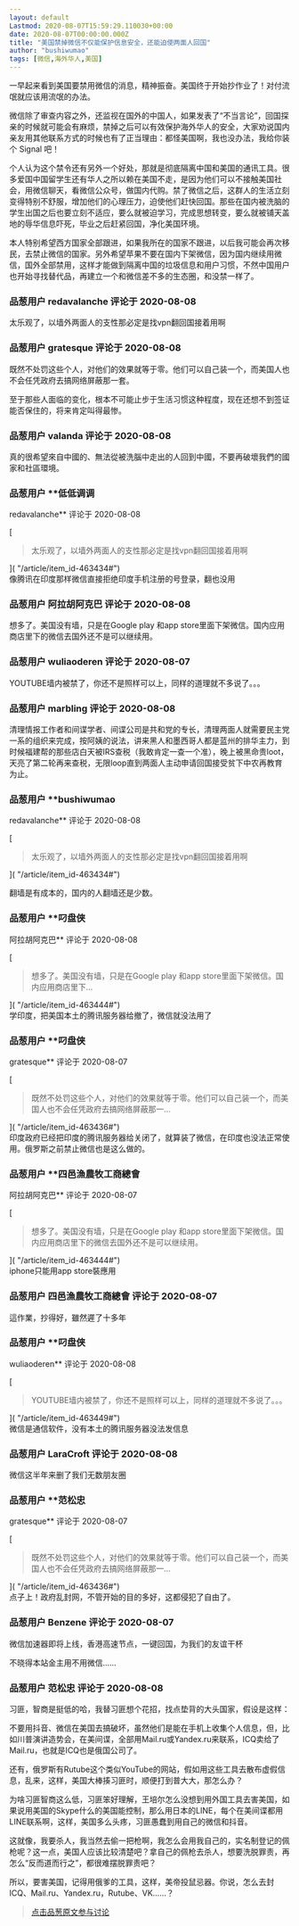 ```yaml
---
layout: default
Lastmod: 2020-08-07T15:59:29.110030+00:00
date: 2020-08-07T00:00:00.000Z
title: "美国禁掉微信不仅能保护信息安全，还能迫使两面人回国"
author: "bushiwumao"
tags: [微信,海外华人,美国]
---
```


一早起来看到美国要禁用微信的消息，精神振奋。美国终于开始抄作业了！对付流氓就应该用流氓的办法。  
  
微信除了审查内容之外，还监视在国外的中国人，如果发表了“不当言论”，回国探亲的时候就可能会有麻烦，禁掉之后可以有效保护海外华人的安全，大家劝说国内亲友用其他联系方式的时候也有了正当理由：都怪美国啊，我也没办法，我给你装个 Signal 吧！  
  
个人认为这个禁令还有另外一个好处，那就是彻底隔离中国和美国的通讯工具。很多爱国中国留学生还有华人之所以赖在美国不走，是因为他们可以不接触美国社会，用微信聊天，看微信公众号，做国内代购。禁了微信之后，这群人的生活立刻变得特别不舒服，增加他们的心理压力，迫使他们赶快回国。那些在国内被洗脑的学生出国之后也要立刻不适应，要么就被迫学习，完成思想转变，要么就被铺天盖地的辱华信息吓死，毕业之后赶紧回国，净化美国环境。  
  
本人特别希望西方国家全部跟进，如果我所在的国家不跟进，以后我可能会再次移民，去禁止微信的国家。另外希望苹果不要在国内下架微信，因为国内继续用微信，国外全部禁用，这样才能做到隔离中国的垃圾信息和用户习惯，不然中国用户也开始寻找替代品，再建立一个和微信差不多的生态圈，和没禁一样了。

            
### 品葱用户 **redavalanche** 评论于 2020-08-08
        
太乐观了，以墙外两面人的支性那必定是找vpn翻回国接着用啊
        


            
### 品葱用户 **gratesque** 评论于 2020-08-08
        
既然不处罚这些个人，对他们的效果就等于零。他们可以自己装一个，而美国人也不会任凭政府去搞网络屏蔽那一套。  
  
至于那些人面临的变化，根本不可能止步于生活习惯这种程度，现在还想不到签证能否保住的，将来肯定叫得最惨。
        


            
### 品葱用户 **valanda** 评论于 2020-08-08
        
真的很希望來自中國的、無法從被洗腦中走出的人回到中國，不要再破壞我們的國家和社區環境。
        


            
### 品葱用户 **低低调调 
redavalanche** 评论于 2020-08-08
        
[

> 太乐观了，以墙外两面人的支性那必定是找vpn翻回国接着用啊

]( "/article/item_id-463434#")  
像腾讯在印度那样微信直接拒绝印度手机注册的号登录，翻也没用
        


            
### 品葱用户 **阿拉胡阿克巴** 评论于 2020-08-08
        
想多了。美国没有墙，只是在Google play 和app store里面下架微信。国内应用商店里下的微信去国外还不是可以继续用。
        


            
### 品葱用户 **wuliaoderen** 评论于 2020-08-07
        
YOUTUBE墙内被禁了，你还不是照样可以上，同样的道理就不多说了。。。
        


            
### 品葱用户 **marbling** 评论于 2020-08-08
        
清理情报工作者和间谍学者、间谍公司是共和党的专长，清理两面人就需要民主党一系的组织来完成，按阿姨的说法，讲来黑人和墨西哥人都是蓝州的排华主力，到时候福建帮的那些店白天被IRS查税（我敢肯定一查一个准），晚上被黑命贵loot，天亮了第二轮再来查税，无限loop直到两面人主动申请回国接受贫下中农再教育为止。
        


            
### 品葱用户 **bushiwumao 
redavalanche** 评论于 2020-08-08
        
[

> 太乐观了，以墙外两面人的支性那必定是找vpn翻回国接着用啊

]( "/article/item_id-463434#")  
  
翻墙是有成本的，国内的人翻墙还是少数。
        


            
### 品葱用户 **叼盘侠 
阿拉胡阿克巴** 评论于 2020-08-08
        
[

> 想多了。美国没有墙，只是在Google play 和app store里面下架微信。国内应用商店里下...

]( "/article/item_id-463444#")  
学印度，把美国本土的腾讯服务器给撤了，微信就没法用了
        


            
### 品葱用户 **叼盘侠 
gratesque** 评论于 2020-08-07
        
[

> 既然不处罚这些个人，对他们的效果就等于零。他们可以自己装一个，而美国人也不会任凭政府去搞网络屏蔽那一...

]( "/article/item_id-463436#")  
印度政府已经把印度的腾讯服务器给关闭了，就算装了微信，在印度也没法正常使用。俄罗斯之前禁止微信也是这么做的。
        


            
### 品葱用户 **四邑漁農牧工商總會 
阿拉胡阿克巴** 评论于 2020-08-07
        
[

> 想多了。美国没有墙，只是在Google play 和app store里面下架微信。国内应用商店里下的微信去国外还不是可以继续用。

]( "/article/item_id-463444#")  
iphone只能用app store裝應用
        


            
### 品葱用户 **四邑漁農牧工商總會** 评论于 2020-08-07
        
這作業，抄得好，雖然遲了十多年
        


            
### 品葱用户 **叼盘侠 
wuliaoderen** 评论于 2020-08-08
        
[

> YOUTUBE墙内被禁了，你还不是照样可以上，同样的道理就不多说了。。。

]( "/article/item_id-463449#")  
微信是通信软件，没有本土的腾讯服务器没法发信息
        


            
### 品葱用户 **LaraCroft** 评论于 2020-08-08
        
微信这半年来删了我们无数朋友圈
        


            
### 品葱用户 **范松忠 
gratesque** 评论于 2020-08-07
        
[

> 既然不处罚这些个人，对他们的效果就等于零。他们可以自己装一个，而美国人也不会任凭政府去搞网络屏蔽那一...

]( "/article/item_id-463436#")  
点子上！政府乱封网，不管开始的目的多好，这都侵犯了自由了。
        


            
### 品葱用户 **Benzene** 评论于 2020-08-07
        
微信加速器即将上线，香港高速节点，一键回国，为我们的友谊干杯  
  
不晓得本站金主用不用微信……
        


            
### 品葱用户 **范松忠** 评论于 2020-08-08
        
习匪，智商是挺低的哈，我替习匪想个花招，找点垫背的大头国家，假设是这样：  
  
不要用抖音、微信在美国去搞破坏，虽然他们是能在手机上收集个人信息，但，比如川普演讲造势会，在美间谍，全部用Mail.ru或Yandex.ru来联系，ICQ卖给了Mail.ru，也就是ICQ也是俄国公司了。  
  
还有，俄罗斯有Rutube这个类似YouTube的网站，假如用这些工具去散布虚假信息，乱来，这样，美国大棒揍习匪时，顺便打到普大大，那怎么办？  
  
为啥习匪智商这么低，习匪笨好理解，王培尔怎么没想到用外国工具去害美国，如果说用美国的Skype什么的美国能控制，那么用日本的LINE，每个在美间谍都用LINE联系啊，这样，美国多么头疼，习匪愚蠢到用自己的微信和抖音。  
  
这就像，我要杀人，我当然去偷一把枪啊，我怎么会用我自己的，实名制登记的佩枪呢？这一点，美国人应该比较清楚吧？拿自己的佩枪去杀人，想要洗脱罪责，再怎么“反而道而行之”，都很难摆脱罪责吧？  
  
所以，要害美国，记得用俄爹的工具，这样，美帝投鼠忌器。你说，怎么去封ICQ、Mail.ru、Yandex.ru，Rutube、VK……？
        






> [点击品葱原文参与讨论](https://pincong.rocks/article/22635)

